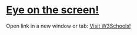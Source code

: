 <h1><a href="https://codepen.io/indranilchampati/pen/qBxyVQq" target="_blank">Eye on the screen!</a></h1>


<p>Open link in a new window or tab: <a href="https://www.w3schools.com" target="blank">Visit W3Schools!</a></p>
